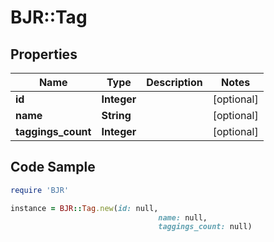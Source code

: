 # BJR::Tag

## Properties

Name | Type | Description | Notes
------------ | ------------- | ------------- | -------------
**id** | **Integer** |  | [optional] 
**name** | **String** |  | [optional] 
**taggings_count** | **Integer** |  | [optional] 

## Code Sample

```ruby
require 'BJR'

instance = BJR::Tag.new(id: null,
                                 name: null,
                                 taggings_count: null)
```


